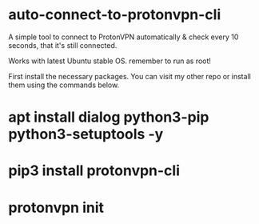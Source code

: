 # auto-connect-to-protonvpn-cli
A simple tool to connect to ProtonVPN automatically &amp; check every 10 seconds, that it's still connected.

Works with latest Ubuntu stable OS. remember to run as root!

First install the necessary packages. You can visit my other repo or install them using the commands below.

# apt install dialog python3-pip python3-setuptools -y

# pip3 install protonvpn-cli 

# protonvpn init 
